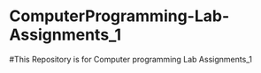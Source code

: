 # ComputerProgramming-Lab-Assignments_1

#This Repository is for Computer programming Lab Assignments_1

